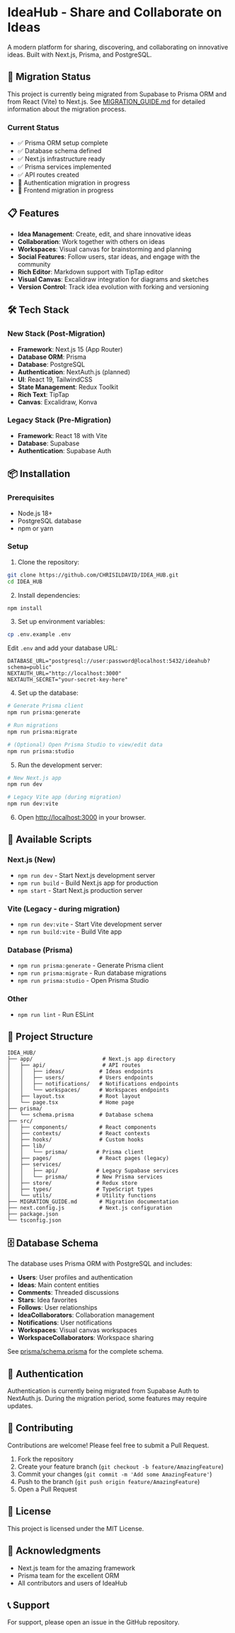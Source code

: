 # IdeaHub - Share and Collaborate on Ideas

A modern platform for sharing, discovering, and collaborating on innovative ideas. Built with Next.js, Prisma, and PostgreSQL.

## 🚀 Migration Status

This project is currently being migrated from Supabase to Prisma ORM and from React (Vite) to Next.js. See [MIGRATION_GUIDE.md](./MIGRATION_GUIDE.md) for detailed information about the migration process.

### Current Status
- ✅ Prisma ORM setup complete
- ✅ Database schema defined
- ✅ Next.js infrastructure ready
- ✅ Prisma services implemented
- ✅ API routes created
- 🚧 Authentication migration in progress
- 🚧 Frontend migration in progress

## 📋 Features

- **Idea Management**: Create, edit, and share innovative ideas
- **Collaboration**: Work together with others on ideas
- **Workspaces**: Visual canvas for brainstorming and planning
- **Social Features**: Follow users, star ideas, and engage with the community
- **Rich Editor**: Markdown support with TipTap editor
- **Visual Canvas**: Excalidraw integration for diagrams and sketches
- **Version Control**: Track idea evolution with forking and versioning

## 🛠️ Tech Stack

### New Stack (Post-Migration)
- **Framework**: Next.js 15 (App Router)
- **Database ORM**: Prisma
- **Database**: PostgreSQL
- **Authentication**: NextAuth.js (planned)
- **UI**: React 19, TailwindCSS
- **State Management**: Redux Toolkit
- **Rich Text**: TipTap
- **Canvas**: Excalidraw, Konva

### Legacy Stack (Pre-Migration)
- **Framework**: React 18 with Vite
- **Database**: Supabase
- **Authentication**: Supabase Auth

## 📦 Installation

### Prerequisites
- Node.js 18+ 
- PostgreSQL database
- npm or yarn

### Setup

1. Clone the repository:
```bash
git clone https://github.com/CHRISILDAVID/IDEA_HUB.git
cd IDEA_HUB
```

2. Install dependencies:
```bash
npm install
```

3. Set up environment variables:
```bash
cp .env.example .env
```

Edit `.env` and add your database URL:
```env
DATABASE_URL="postgresql://user:password@localhost:5432/ideahub?schema=public"
NEXTAUTH_URL="http://localhost:3000"
NEXTAUTH_SECRET="your-secret-key-here"
```

4. Set up the database:
```bash
# Generate Prisma client
npm run prisma:generate

# Run migrations
npm run prisma:migrate

# (Optional) Open Prisma Studio to view/edit data
npm run prisma:studio
```

5. Run the development server:
```bash
# New Next.js app
npm run dev

# Legacy Vite app (during migration)
npm run dev:vite
```

6. Open [http://localhost:3000](http://localhost:3000) in your browser.

## 🚀 Available Scripts

### Next.js (New)
- `npm run dev` - Start Next.js development server
- `npm run build` - Build Next.js app for production
- `npm start` - Start Next.js production server

### Vite (Legacy - during migration)
- `npm run dev:vite` - Start Vite development server
- `npm run build:vite` - Build Vite app

### Database (Prisma)
- `npm run prisma:generate` - Generate Prisma client
- `npm run prisma:migrate` - Run database migrations
- `npm run prisma:studio` - Open Prisma Studio

### Other
- `npm run lint` - Run ESLint

## 📁 Project Structure

```
IDEA_HUB/
├── app/                      # Next.js app directory
│   ├── api/                  # API routes
│   │   ├── ideas/           # Ideas endpoints
│   │   ├── users/           # Users endpoints
│   │   ├── notifications/   # Notifications endpoints
│   │   └── workspaces/      # Workspaces endpoints
│   ├── layout.tsx           # Root layout
│   └── page.tsx             # Home page
├── prisma/
│   └── schema.prisma        # Database schema
├── src/
│   ├── components/          # React components
│   ├── contexts/            # React contexts
│   ├── hooks/               # Custom hooks
│   ├── lib/
│   │   └── prisma/         # Prisma client
│   ├── pages/               # React pages (legacy)
│   ├── services/
│   │   ├── api/            # Legacy Supabase services
│   │   └── prisma/         # New Prisma services
│   ├── store/              # Redux store
│   ├── types/              # TypeScript types
│   └── utils/              # Utility functions
├── MIGRATION_GUIDE.md       # Migration documentation
├── next.config.js           # Next.js configuration
├── package.json
└── tsconfig.json
```

## 🗄️ Database Schema

The database uses Prisma ORM with PostgreSQL and includes:
- **Users**: User profiles and authentication
- **Ideas**: Main content entities
- **Comments**: Threaded discussions
- **Stars**: Idea favorites
- **Follows**: User relationships
- **IdeaCollaborators**: Collaboration management
- **Notifications**: User notifications
- **Workspaces**: Visual canvas workspaces
- **WorkspaceCollaborators**: Workspace sharing

See [prisma/schema.prisma](./prisma/schema.prisma) for the complete schema.

## 🔐 Authentication

Authentication is currently being migrated from Supabase Auth to NextAuth.js. During the migration period, some features may require updates.

## 🤝 Contributing

Contributions are welcome! Please feel free to submit a Pull Request.

1. Fork the repository
2. Create your feature branch (`git checkout -b feature/AmazingFeature`)
3. Commit your changes (`git commit -m 'Add some AmazingFeature'`)
4. Push to the branch (`git push origin feature/AmazingFeature`)
5. Open a Pull Request

## 📝 License

This project is licensed under the MIT License.

## 🙏 Acknowledgments

- Next.js team for the amazing framework
- Prisma team for the excellent ORM
- All contributors and users of IdeaHub

## 📞 Support

For support, please open an issue in the GitHub repository.
